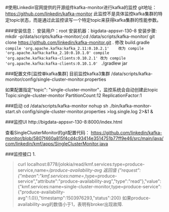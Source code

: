 #使用Linkedin官网提供的开源组件kafka-monitor进行kafka的监控
git地址：https://github.com/linkedin/kafka-monitor
此监控不是具体监控kafka集群的特定topic状态，而是通过此监控读写一个特定topic来获得kafka集群的性能参数。

###安装信息：
安装用户：root
安装机器：bigdata-appsvr-130-8
安装步骤:
mkdir -p/data/scripts/kafka-monitor/;cd /data/scripts/kafka-monitor/
git clone https://github.com/linkedin/kafka-monitor.git .
修改 build.gradle
     `compile 'org.apache.kafka:kafka_2.11:0.10.2.1'    改为 compile 'org.apache.kafka:kafka_2.10:0.10.1.0'
      compile 'org.apache.kafka:kafka-clients:0.10.2.1' 改为 compile 'org.apache.kafka:kafka-clients:0.10.1.0' `
./gradlew jar

###配置文件[监控单kafka集群]
目前监控kafka3集群
/data/scripts/kafka-monitor/config/single-cluster-monitor.properties

如果配置指定"topic": "single-cluster-monitor"，监控系统会自动创建此topic
Topic:single-cluster-monitor	PartitionCount:12	ReplicationFactor:1

###启动
cd /data/scripts/kafka-monitor
nohup sh   ./bin/kafka-monitor-start.sh config/single-cluster-monitor.properties >log.single.log 2>&1 &

###监控UI
http://bigdata-appsvr-130-8:8000/index.html


查看SingleClusterMonitor的git配置代码：
https://github.com/linkedin/kafka-monitor/blob/5807f460a815f4cd4c93414e3514751b77ff9e46/src/main/java/com/linkedin/kmf/apps/SingleClusterMonitor.java

###监控接口
1.
> curl localhost:8778/jolokia/read/kmf.services:type=produce-service,name=*/produce-availability-avg
   返回值
{"request":{"mbean":"kmf.services:name=*,type=produce-service","attribute":"produce-availability-avg","type":"read"},"value":{"kmf.services:name=single-cluster-monitor,type=produce-service":{"produce-availability-avg":1.0}},"timestamp":1503976293,"status":200}
如果produce-availability-avg的数值小于1，表明有broker出现故障.